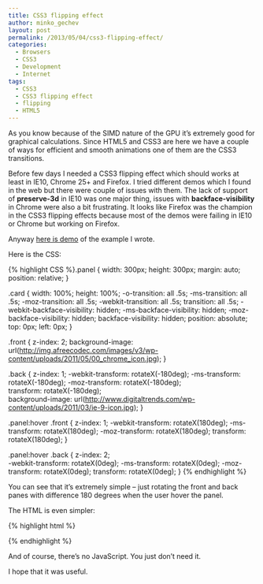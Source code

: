 ```yaml
---
title: CSS3 flipping effect
author: minko_gechev
layout: post
permalink: /2013/05/04/css3-flipping-effect/
categories:
  - Browsers
  - CSS3
  - Development
  - Internet
tags:
  - CSS3
  - CSS3 flipping effect
  - flipping
  - HTML5
---
```


As you know because of the SIMD nature of the GPU it&#8217;s extremely good for graphical calculations. Since HTML5 and CSS3 are here we have a couple of ways for efficient and smooth animations one of them are the CSS3 transitions.

Before few days I needed a CSS3 flipping effect which should works at least in IE10, Chrome 25+ and Firefox. I tried different demos which I found in the web but there were couple of issues with them. The lack of support of **preserve-3d** in IE10 was one major thing, issues with **backface-visibility** in Chrome were also a bit frustrating. It looks like Firefox was the champion in the CSS3 flipping effects because most of the demos were failing in IE10 or Chrome but working on Firefox.

Anyway <a href="http://jsfiddle.net/mgechev/GpK25/16/" target="_blank">here is demo</a> of the example I wrote.

Here is the CSS:

{% highlight CSS %}.panel {
    width: 300px;
    height: 300px;
    margin: auto;
    position: relative;
}

.card {
    width: 100%;
    height: 100%;
    -o-transition: all .5s;
    -ms-transition: all .5s;
    -moz-transition: all .5s;
    -webkit-transition: all .5s;
    transition: all .5s;
    -webkit-backface-visibility: hidden;
    -ms-backface-visibility: hidden;
    -moz-backface-visibility: hidden;
    backface-visibility: hidden;
    position: absolute;
    top: 0px;
    left: 0px;
}

.front {
    z-index: 2;
    background-image: url(http://img.afreecodec.com/images/v3/wp-content/uploads/2011/05/00_chrome_icon.jpg);
}

.back {
    z-index: 1;
    -webkit-transform: rotateX(-180deg);
    -ms-transform: rotateX(-180deg);
    -moz-transform: rotateX(-180deg);  
    transform: rotateX(-180deg);  
    background-image: url(http://www.digitaltrends.com/wp-content/uploads/2011/03/ie-9-icon.jpg);
}

.panel:hover .front {
    z-index: 1;
    -webkit-transform: rotateX(180deg);
    -ms-transform: rotateX(180deg);
    -moz-transform: rotateX(180deg);
    transform: rotateX(180deg);
}

.panel:hover .back {
    z-index: 2;   
    -webkit-transform: rotateX(0deg);
    -ms-transform: rotateX(0deg);
    -moz-transform: rotateX(0deg);
    transform: rotateX(0deg);
}
{% endhighlight %}

You can see that it&#8217;s extremely simple &#8211; just rotating the front and back panes with difference 180 degrees when the user hover the panel.

The HTML is even simpler:

{% highlight html %}<div class="panel">
  <div class="front card">
    
  </div>
      
  
  <div class="back card">
    
  </div>
  
</div>
{% endhighlight %}

And of course, there&#8217;s no JavaScript. You just don&#8217;t need it.

I hope that it was useful.